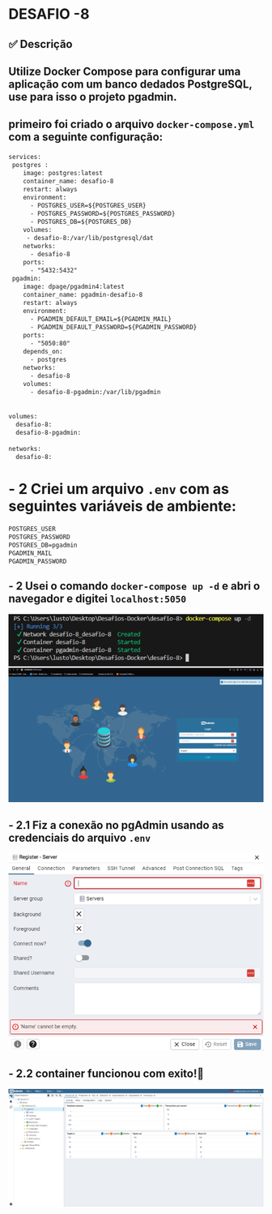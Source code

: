  # DESAFIO -8
## ✅ Descrição 
## Utilize Docker Compose para configurar uma aplicação com um banco dedados PostgreSQL, use para isso o projeto pgadmin.
## primeiro foi criado o arquivo `docker-compose.yml` com a seguinte configuração:
```docker
services:
 postgres :
    image: postgres:latest
    container_name: desafio-8
    restart: always
    environment:
      - POSTGRES_USER=${POSTGRES_USER}
      - POSTGRES_PASSWORD=${POSTGRES_PASSWORD}
      - POSTGRES_DB=${POSTGRES_DB}
    volumes:
     - desafio-8:/var/lib/postgresql/dat
    networks:
      - desafio-8
    ports:
      - "5432:5432"
 pgadmin:
    image: dpage/pgadmin4:latest
    container_name: pgadmin-desafio-8
    restart: always
    environment:
      - PGADMIN_DEFAULT_EMAIL=${PGADMIN_MAIL}
      - PGADMIN_DEFAULT_PASSWORD=${PGADMIN_PASSWORD}
    ports:
      - "5050:80"
    depends_on: 
      - postgres
    networks:
      - desafio-8
    volumes:
      - desafio-8-pgadmin:/var/lib/pgadmin
    
    
volumes:
  desafio-8:
  desafio-8-pgadmin:
  
networks:
  desafio-8:
```
# - 2 Criei um arquivo `.env` com as seguintes variáveis de ambiente:
```env
POSTGRES_USER
POSTGRES_PASSWORD
POSTGRES_DB=pgadmin
PGADMIN_MAIL
PGADMIN_PASSWORD
```
##  - 2 Usei o comando `docker-compose up -d` e abri o navegador e digitei `localhost:5050`
![alt text](images/image.png) 
![alt text](images/image-1.png) 
## - 2.1 Fiz a conexão no pgAdmin usando as credenciais do arquivo `.env`
![alt text](images/image-3.png) 
## - 2.2 container funcionou com exito!🐳
![alt text](images/image-2.png) 
